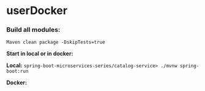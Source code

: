 # userDocker

### Build all modules:

`Maven clean package -DskipTests=true`

**Start in local or in docker:**

**Local:** `spring-boot-microservices-series/catalog-service> ./mvnw spring-boot:run`

**Docker:** 
